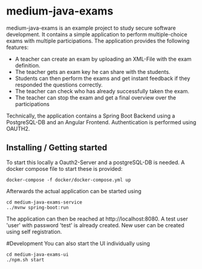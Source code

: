 # medium-java-exams
medium-java-exams is an example project to study secure software development. 
It contains a simple application to perform multiple-choice exams with multiple participations.
The application provides the following features:
- A teacher can create an exam by uploading an XML-File with the exam definition. 
- The teacher gets an exam key he can share with the students.
- Students can then perform the exams and get instant feedback if they responded the questions correctly.
- The teacher can check who has already successfully taken the exam.
- The teacher can stop the exam and get a final overview over the participations

Technically, the application contains a Spring Boot Backend using a PostgreSQL-DB and an 
Angular Frontend. Authentication is performed using OAUTH2.

## Installing / Getting started
To start this locally a Oauth2-Server and a postgreSQL-DB is needed. A docker compose file to start
these is provided:
```
docker-compose -f docker/docker-compose.yml up
```
Afterwards the actual application can be started using
```
cd medium-java-exams-service
../mvnw spring-boot:run
```

The application can then be reached at http://localhost:8080. A test user 'user' with password 'test' is already created.
New user can be created using self registration.

#Development
You can also start the UI individually using
```
cd medium-java-exams-ui
./npm.sh start
```

